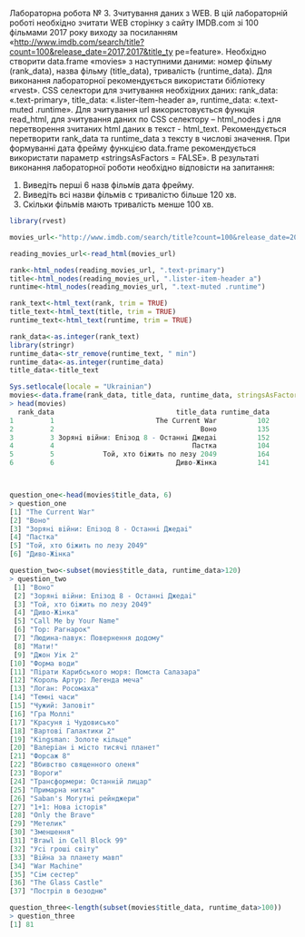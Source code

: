 Лабораторна робота № 3. Зчитування даних з WEB.
В цій лабораторній роботі необхідно зчитати WEB сторінку з сайту IMDB.com зі
100 фільмами 2017 року виходу за посиланням
«http://www.imdb.com/search/title?count=100&release_date=2017,2017&title_ty
pe=feature». Необхідно створити data.frame «movies» з наступними даними:
  номер фільму (rank_data), назва фільму (title_data), тривалість (runtime_data).
Для виконання лабораторної рекомендується використати бібліотеку «rvest».
CSS селектори для зчитування необхідних даних: rank_data: «.text-primary»,
title_data: «.lister-item-header a», runtime_data: «.text-muted .runtime». Для
зчитування url використовується функція read_html, для зчитування даних по CSS
селектору – html_nodes і для перетворення зчитаних html даних в текст -
  html_text. Рекомендується перетворити rank_data та runtime_data з тексту в
числові значення. При формуванні дата фрейму функцією data.frame
рекомендується використати параметр «stringsAsFactors = FALSE».
В результаті виконання лабораторної роботи необхідно відповісти на запитання:
  1. Виведіть перші 6 назв фільмів дата фрейму.
2. Виведіть всі назви фільмів с тривалістю більше 120 хв.
3. Скільки фільмів мають тривалість менше 100 хв.

```R
library(rvest)

movies_url<-"http://www.imdb.com/search/title?count=100&release_date=2017,2017&title_type=feature"

reading_movies_url<-read_html(movies_url)

rank<-html_nodes(reading_movies_url, ".text-primary")
title<-html_nodes(reading_movies_url, ".lister-item-header a")
runtime<-html_nodes(reading_movies_url, ".text-muted .runtime")

rank_text<-html_text(rank, trim = TRUE)
title_text<-html_text(title, trim = TRUE)
runtime_text<-html_text(runtime, trim = TRUE)

rank_data<-as.integer(rank_text)
library(stringr)
runtime_data<-str_remove(runtime_text, " min")
runtime_data<-as.integer(runtime_data)
title_data<-title_text

Sys.setlocale(locale = "Ukrainian")
movies<-data.frame(rank_data, title_data, runtime_data, stringsAsFactors = FALSE)
> head(movies)
  rank_data                              title_data runtime_data
1         1                         The Current War          102
2         2                                    Воно          135
3         3 Зорянi вiйни: Епiзод 8 - Останнi Джедаi          152
4         4                                  Пастка          104
5         5            Той, хто бiжить по лезу 2049          164
6         6                              Диво-Жiнка          141



question_one<-head(movies$title_data, 6)
> question_one
[1] "The Current War"                        
[2] "Воно"                                   
[3] "Зорянi вiйни: Епiзод 8 - Останнi Джедаi"
[4] "Пастка"                                 
[5] "Той, хто бiжить по лезу 2049"           
[6] "Диво-Жiнка" 

question_two<-subset(movies$title_data, runtime_data>120)
> question_two
 [1] "Воно"                                    
 [2] "Зорянi вiйни: Епiзод 8 - Останнi Джедаi" 
 [3] "Той, хто бiжить по лезу 2049"            
 [4] "Диво-Жiнка"                              
 [5] "Call Me by Your Name"                    
 [6] "Тор: Рагнарок"                           
 [7] "Людина-павук: Повернення додому"         
 [8] "Мати!"                                   
 [9] "Джон Уiк 2"                              
[10] "Форма води"                              
[11] "Пiрати Карибського моря: Помста Салазара"
[12] "Король Артур: Легенда меча"              
[13] "Логан: Росомаха"                         
[14] "Темнi часи"                              
[15] "Чужий: Заповiт"                          
[16] "Гра Моллi"                               
[17] "Красуня i Чудовисько"                    
[18] "Вартовi Галактики 2"                     
[19] "Kingsman: Золоте кiльце"                 
[20] "Валерiан i мiсто тисячi планет"          
[21] "Форсаж 8"                                
[22] "Вбивство священного оленя"               
[23] "Вороги"                                  
[24] "Трансформери: Останнiй лицар"            
[25] "Примарна нитка"                          
[26] "Saban's Могутнi рейнджери"               
[27] "1+1: Нова iсторiя"                       
[28] "Only the Brave"                          
[29] "Метелик"                                 
[30] "Зменшення"                               
[31] "Brawl in Cell Block 99"                  
[32] "Усi грошi свiту"                         
[33] "Вiйна за планету мавп"                   
[34] "War Machine"                             
[35] "Сiм сестер"                              
[36] "The Glass Castle"                        
[37] "Пострiл в безодню"

question_three<-length(subset(movies$title_data, runtime_data>100))
> question_three
[1] 81
```
